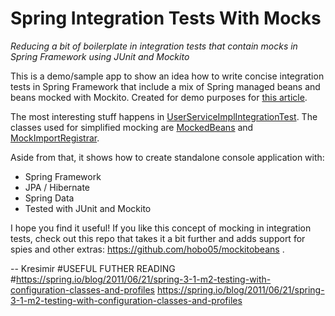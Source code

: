 # Spring Integration Tests With Mocks

*Reducing a bit of boilerplate in integration tests that contain mocks in Spring Framework using JUnit and Mockito*

This is a demo/sample app to show an idea how to write concise integration tests in Spring Framework that include a mix
of Spring managed beans and beans mocked with Mockito.  Created for demo purposes for [this article](http://knes1.github.io/blog/2014/2014-08-18-concise-integration-tests-that-contain-mocks-in-spring-framework.html).

The most interesting stuff happens in [UserServiceImplIntegrationTest](src/test/java/com/knesek/springmockedtests/service/impl/UserServiceImplIntegrationTest.java).
The classes used for simplified mocking are [MockedBeans](src/test/java/com/knesek/springmockedtests/com/knesek/springmockedtests/util/MockedBeans.java)
and [MockImportRegistrar](src/test/java/com/knesek/springmockedtests/com/knesek/springmockedtests/util/MockImportRegistrar.java).

Aside from that, it shows how to create standalone console application with:

- Spring Framework
- JPA / Hibernate
- Spring Data
- Tested with JUnit and Mockito

I hope you find it useful! If you like this concept of mocking in integration tests, check out this repo that takes it a bit further and adds support for spies and other extras: https://github.com/hobo05/mockitobeans .

--
Kresimir
#USEFUL FUTHER READING
#https://spring.io/blog/2011/06/21/spring-3-1-m2-testing-with-configuration-classes-and-profiles
https://spring.io/blog/2011/06/21/spring-3-1-m2-testing-with-configuration-classes-and-profiles
